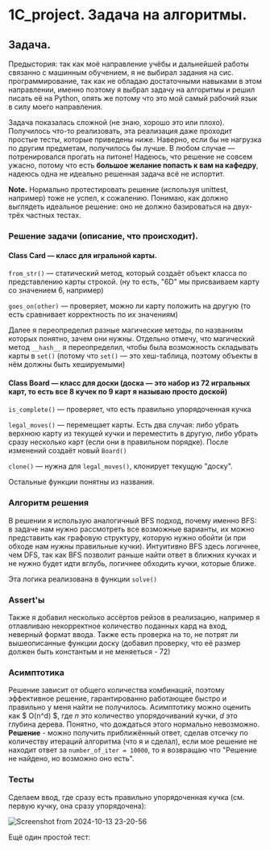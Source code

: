 # 1C_project. Задача на алгоритмы.

## Задача.

Предыстория: так как моё направление учёбы и дальнейшей работы связанно с машинным обучением, я не выбирал задания на сис. программирование, так как не обладаю достаточными навыками в этом направлении, именно поэтому я выбрал задачу на алгоритмы и решил писать её на Python, опять же потому что это мой самый рабочий язык в силу моего направления.

Задача показалась сложной (не знаю, хорошо это или плохо). Получилось что-то реализовать, эта реализация даже проходит простые тесты, которые приведены ниже. Наверно, если бы не нагрузка по другим предметам, получилось бы лучше. В любом случае — потренировался прогать на питоне! Надеюсь, что решение не совсем ужасно, потому что есть **большое желание попасть к вам на кафедру**, надеюсь одна не идеально решенная задача всё не испортит.

**Note.** Нормально протестировать решение (используя unittest, например) тоже не успел, к сожалению. Понимаю, как должно выглядеть идеальное решение: оно не должно базироваться на двух-трёх частных тестах.

### Решение задачи (описание, что происходит).

#### Class Card — класс для игральной карты.

`from_str()` — статический метод, который создаёт объект класса по представлению карты строкой. (ну то есть, "6D" мы присваиваем карту со значением 6, например)

`goes_on(other)` — проверяет, можно ли карту положить на другую (то есть сравнивает корректность по их значениям)

Далее я переопределил разные магические методы, по названиям которых понятно, зачем они нужны. Отдельно отмечу, что магический метод `__hash__` я переопределил, чтобы была возможность складывать карты в `set()` (потому что `set()` — это хеш-таблица, поэтому объекты в нём должны быть хешируемыми)

#### Class Board — класс для доски (доска — это набор из 72 игральных карт, то есть все 8 кучек по 9 карт я называю просто доской)

`is_complete()` — проверяет, что есть правильно упорядоченная кучка

`legal_moves()` — перемещает карты. Есть два случая: либо убрать верхнюю карту из текущей кучки и переместить в другую, либо убрать сразу несколько карт (если они в правильном порядке). После изменений создаёт новый `Board()`

`clone()` — нужна для `legal_moves()`, клонирует текущую "доску".

Остальные функции понятны из названия.

### Алгоритм решения

В решении я использую аналогичный BFS подход, почему именно BFS: в задаче нам нужно рассмотреть все возможные варианты, их можно представить как графовую структуру, которую нужно обойти (и при обходе нам нужны правильные кучки). Интуитивно BFS здесь логичнее, чем DFS, так как BFS позволит раньше найти ответ в ближних кучках и не нужно будет идти вглубь, логичнее обходить кучки, которые ближе. 

Эта логика реализована в функции `solve()`

### Assert'ы

Также я добавил несколько ассёртов рейзов в реализацию, например я отлавливаю некорректное количество поданных кард на вход, неверный формат ввода. Также есть проверка на то, не потрят ли вышеописанные функции доску (добавил проверку, что её размер должен быть константым и не меняеться - 72)

### Асимптотика

Решение зависит от общего количества комбинаций, поэтому эффективное решение, гарантированно работающее быстро и правильно у меня найти не получилось. Асимптотику можно оценить как $ O(n^d) $, где $n$ это количество упорядочиваний кучки, $d$ это глубина дерева. Понятно, что дождаться этого нормально невозможно. **Решение** - можно получить приближённый ответ, сделав отсечку по количеству итераций алгоритма (что я и сделал), если мое решение не находит ответ за `number_of_iter = 10000`, то я возвращаю что "Решение не найдено, но возможно оно есть".

### Тесты

Сделаем ввод, где сразу есть правильно упорядоченная кучка (см. первую кучку, она сразу упорядочена):

![Screenshot from 2024-10-13 23-20-56](https://github.com/user-attachments/assets/8ebab2e2-3067-45f0-8b8d-fc922450de31)

Ещё один простой тест:






